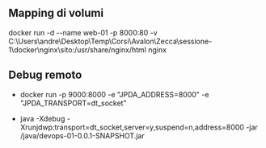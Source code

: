 
## Mapping di volumi

docker run -d --name web-01 -p 8000:80 -v C:\Users\andre\Desktop\Temp\Corsi\Avalon\Zecca\sessione-1\docker\nginx\sito:/usr/share/nginx/html nginx

## Debug remoto

- docker run -p 9000:8000 -e "JPDA_ADDRESS=8000" -e "JPDA_TRANSPORT=dt_socket"

- java -Xdebug -Xrunjdwp:transport=dt_socket,server=y,suspend=n,address=8000 -jar /java/devops-01-0.0.1-SNAPSHOT.jar